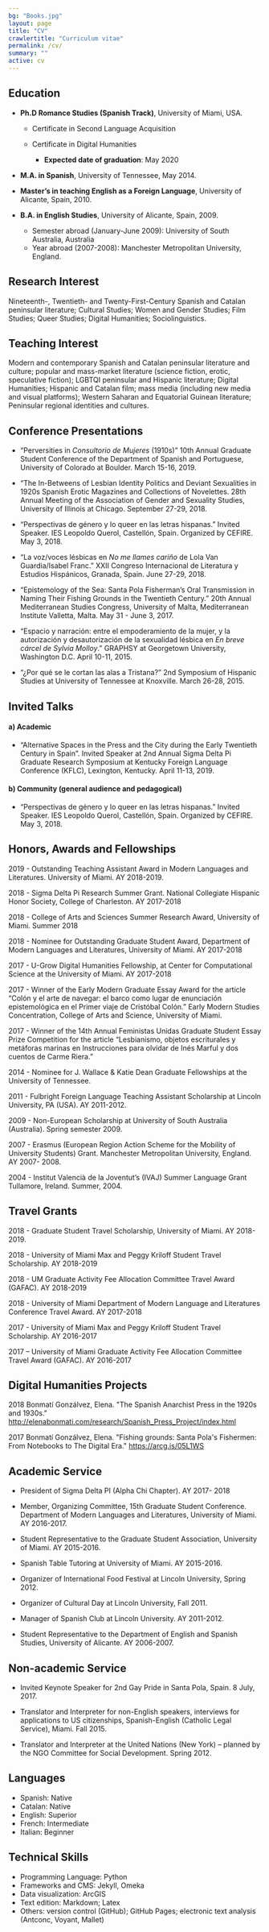 ```yaml
---
bg: "Books.jpg"
layout: page
title: "CV"
crawlertitle: "Curriculum vitae"
permalink: /cv/
summary: ""
active: cv
---
```



## Education

- **Ph.D Romance Studies (Spanish Track)**, University of Miami, USA.
	* 	Certificate in Second Language Acquisition
	*  Certificate in Digital Humanities
	
		- **Expected date of graduation**: May 2020

- **M.A. in Spanish**, University of Tennessee, May 2014.  

- **Master’s in teaching English as a Foreign Language**, University of Alicante, Spain, 2010.
- **B.A. in English Studies**, University of Alicante, Spain, 2009.
	-    Semester abroad (January-June 2009): University of South Australia, Australia
	- Year abroad (2007-2008): Manchester Metropolitan University, England.

## Research Interest

Nineteenth-, Twentieth- and Twenty-First-Century Spanish and Catalan peninsular literature; Cultural Studies; Women and Gender Studies; Film Studies; Queer Studies; Digital Humanities; Sociolinguistics. 

## Teaching Interest

Modern and contemporary Spanish and Catalan peninsular literature and culture; popular and mass-market literature (science fiction, erotic, speculative fiction); LGBTQI peninsular and Hispanic literature; Digital Humanities; Hispanic and Catalan film; mass media (including new media and visual platforms); Western Saharan and Equatorial Guinean literature; Peninsular regional identities and cultures.


## Conference Presentations

- “Perversities in *Consultorio de Mujeres* (1910s)” 10th Annual Graduate Student Conference of the Department of Spanish and Portuguese, University of Colorado at Boulder. March 15-16, 2019. 

- “The In-Betweens of Lesbian Identity Politics and Deviant Sexualities in 1920s Spanish Erotic Magazines and Collections of Novelettes. 28th Annual Meeting of the Association of Gender and Sexuality Studies, University of Illinois at Chicago. September 27-29, 2018.

- “Perspectivas de género y lo queer en las letras hispanas.” Invited Speaker.  IES Leopoldo Querol, Castellón, Spain. Organized by CEFIRE. May 3, 2018.

- “La voz/voces lésbicas en *No me llames cariño* de Lola Van Guardia/Isabel Franc.” XXII 	Congreso Internacional de Literatura y Estudios Hispánicos, Granada, Spain. June 27-29, 2018.

- “Epistemology of the Sea: Santa Pola Fisherman’s Oral Transmission in Naming Their Fishing 	Grounds in the Twentieth Century.” 20th Annual Mediterranean Studies 	Congress, University of Malta, Mediterranean Institute Valletta, Malta. May 31 - June 3, 2017.

- “Espacio y narración: entre el empoderamiento de la mujer, y la autorización y desautorización de la sexualidad lésbica en *En breve cárcel de Sylvia Molloy*.” GRAPHSY at Georgetown University, Washington D.C. April 10-11, 2015.   

- “¿Por qué se le cortan las alas a Tristana?” 2nd Symposium of Hispanic Studies at University of Tennessee at Knoxville. March 26-28, 2015. 

## Invited Talks

#### a) Academic

- “Alternative Spaces in the Press and the City during the Early Twentieth Century in Spain”. Invited Speaker at 2nd Annual Sigma Delta Pi Graduate Research Symposium at Kentucky Foreign Language Conference (KFLC), Lexington, Kentucky. April 11-13, 2019.

#### b) Community (general audience and pedagogical)

- “Perspectivas de género y lo queer en las letras hispanas.” Invited Speaker. IES Leopoldo Querol, Castellón, Spain. Organized by CEFIRE. May 3, 2018.

  		
## Honors, Awards and Fellowships

2019 - Outstanding Teaching Assistant Award in Modern Languages and Literatures. University of Miami. AY 2018-2019.

2018 - Sigma Delta Pi Research Summer Grant. National Collegiate Hispanic Honor Society, College of Charleston. AY 2017-2018

2018 - College of Arts and Sciences Summer Research Award, University of Miami. Summer 2018

2018 - Nominee for Outstanding Graduate Student Award, Department of Modern Languages and Literatures, University of Miami. AY 2017-2018

2017 - U-Grow Digital Humanities Fellowship, at Center for Computational Science at the University of Miami. AY 2017-2018

2017 - Winner of the Early Modern Graduate Essay Award for the article “Colón y el arte de navegar: el barco como lugar de enunciación epistemológica en el Primer viaje de Cristóbal Colón.” Early Modern Studies Concentration, College of Arts and Science, University of Miami.

2017 - Winner of the 14th Annual Feministas Unidas Graduate Student Essay Prize Competition for the article “Lesbianismo, objetos escriturales y metáforas marinas en Instrucciones para olvidar de Inés Marful y dos cuentos de Carme Riera.”

2014 - Nominee for J. Wallace & Katie Dean Graduate Fellowships at the University of Tennessee.

2011 - Fulbright Foreign Language Teaching Assistant Scholarship at Lincoln University, PA (USA). AY 2011-2012.

2009 - Non-European Scholarship at University of South Australia (Australia). Spring semester 2009.

2007 - Erasmus (European Region Action Scheme for the Mobility of University Students) Grant. Manchester Metropolitan University, England. AY 2007- 2008.

2004 - Institut Valencià de la Joventut’s (IVAJ) Summer Language Grant Tullamore, Ireland. Summer, 2004.



## Travel Grants

2018 - Graduate Student Travel Scholarship, University of Miami. AY 2018-2019.

2018 - University of Miami Max and Peggy Kriloff Student Travel Scholarship. AY 2018-2019

2018 - UM Graduate Activity Fee Allocation Committee Travel Award (GAFAC). AY 2018-2019

2018 - University of Miami Department of Modern Language and Literatures Conference Travel Award. AY 2017-2018

2017 - University of Miami Max and Peggy Kriloff Student Travel Scholarship. AY 2016-2017

2017 – University of Miami Graduate Activity Fee Allocation Committee Travel Award (GAFAC). AY 2016-2017

## Digital Humanities Projects 

2018 	Bonmatí Gonzálvez, Elena. "The Spanish Anarchist Press in the 1920s and 1930s." <http://elenabonmati.com/research/Spanish_Press_Project/index.html>

2017 	Bonmatí Gonzálvez, Elena. "Fishing grounds: Santa Pola's Fishermen: From Notebooks to The Digital Era." 
<https://arcg.is/05L1WS>


## Academic Service

- President of Sigma Delta PI (Alpha Chi Chapter). AY 2017- 2018

- Member, Organizing Committee, 15th Graduate Student Conference. Department of Modern 	Languages and Literatures, University of Miami. AY 2016-2017.

- Student Representative to the Graduate Student Association, University of Miami. AY 2015-2016. 	

- Spanish Table Tutoring at University of Miami. AY 2015-2016.

- Organizer of International Food Festival at Lincoln University, Spring 2012.

- Organizer of Cultural Day at Lincoln University, Fall 2011.

- Manager of Spanish Club at Lincoln University. AY 2011-2012.

- Student Representative to the Department of English and Spanish Studies, University of Alicante. 	AY 2006-2007.


## Non-academic Service 

- Invited Keynote Speaker for 2nd Gay Pride in Santa Pola, Spain. 8 July, 2017.

- Translator and Interpreter for non-English speakers, interviews for applications to US citizenships, Spanish-English (Catholic Legal Service), Miami. Fall 2015.

- Translator and Interpreter at the United Nations (New York) – planned by the NGO Committee for Social Development. Spring 2012.     


## Languages

- Spanish: Native  
- Catalan: Native
- English: Superior
- French: Intermediate
- Italian: Beginner


## Technical Skills

- Programming Language: Python
- Frameworks and CMS: Jekyll, Omeka
- Data visualization: ArcGIS  
- Text edition: Markdown; Latex
- Others: version control (GitHub); GitHub Pages; electronic text analysis (Antconc, Voyant, Mallet)
